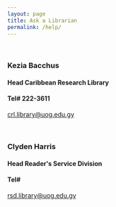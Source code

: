 ```yaml
---
layout: page
title: Ask a Librarian
permalink: /help/
---
```

<br>  

###  **Kezia Bacchus**                                        
#### Head Caribbean Research Library                              
#### Tel# 222-3611                                               
[crl.library@uog.edu.gy](crl.library@uog.edu.gy)           

<br> 

### **Clyden Harris**
#### Head Reader's Service Division  
#### Tel# 
[ rsd.library@uog.edu.gy](rsd.library@uog.edu.gy)

